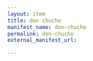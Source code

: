 ```yaml
---
layout: item
title: don chucho
manifest_name: don-chucho
permalink: don-chucho
external_manifest_url: 

---
```

<!-- Add an essay or interpretive material below this line,
using HTML or markdown.  Do not modify this file above this line -->

